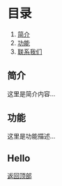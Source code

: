 # 目录
1. [简介](#简介)
2. [功能](#功能)
3. [联系我们](#Hello)

## 简介
这里是简介内容...  

## 功能
这里是功能描述...  

## Hello
[返回顶部](#简介)  
